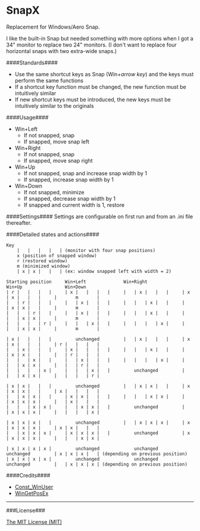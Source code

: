 SnapX
=====

Replacement for Windows/Aero Snap.

I like the built-in Snap but needed something with more options when I got a 34" monitor to replace two 24" monitors.  (I don't want to replace four horizontal snaps with two extra-wide snaps.)

####Standards####
*	Use the same shortcut keys as Snap (Win+_arrow key_) and the keys must perform the same functions
*	If a shortcut key function must be changed, the new function must be intuitively similar
*	If new shortcut keys must be introduced, the new keys must be intuitively similar to the originals

####Usage####
*	Win+Left
	*	If not snapped, snap
	*	If snapped, move snap left
*	Win+Right
	*	If not snapped, snap
	*	If snapped, move snap right
*	Win+Up
	*	If not snapped, snap and increase snap width by 1
	*	If snapped, increase snap width by 1
*	Win+Down
	*	If not snapped, minimize
	*	If snapped, decrease snap width by 1
	*	If snapped and current width is 1, restore

####Settings####
Settings are configurable on first run and from an .ini file thereafter.

####Detailed states and actions####
```
Key
	|   |   |   |   | (monitor with four snap positions)
	x (position of snapped window)
	r (restored window)
	m (minimized window)
	| x | x |   |   | (ex: window snapped left with width = 2)

Starting position     Win+Left              Win+Right             Win+Up                Win+Down
| r |   |   |   |     | x |   |   |   |     |   | x |   |   |     | x | x |   |   |     |       m       |
|   | r |   |   |     |   | x |   |   |     |   |   | x |   |     |   | x | x |   |     |       m       |
|   |   | r |   |     |   | x |   |   |     |   |   | x |   |     |   |   | x | x |     |       m       |
|   |   |   | r |     |   |   | x |   |     |   |   |   | x |     |   |   | x | x |     |       m       |

| x |   |   |   |         unchanged         |   | x |   |   |     | x | x |   |   |     | r |   |   |   |
|   | x |   |   |     | x |   |   |   |     |   |   | x |   |     |   | x | x |   |     |   | r |   |   |
|   |   | x |   |     |   | x |   |   |     |   |   |   | x |     |   |   | x | x |     |   |   | r |   |
|   |   |   | x |     |   |   | x |   |         unchanged         |   |   | x | x |     |   |   |   | r |

| x | x |   |   |         unchanged         |   | x | x |   |     | x | x | x |   |     | x |   |   |   |
|   | x | x |   |     | x | x |   |   |     |   |   | x | x |     |   | x | x | x |     |   | x |   |   |
|   |   | x | x |     |   | x | x |   |         unchanged         |   | x | x | x |     |   |   |   | x |

| x | x | x |   |         unchanged         |   | x | x | x |     | x | x | x | x |     | x | x |   |   |
|   | x | x | x |     | x | x | x |   |         unchanged         | x | x | x | x |     |   |   | x | x |

| x | x | x | x |         unchanged             unchanged             unchanged         | x | x | x |   | (depending on previous position)
| x | x | x | x |         unchanged             unchanged             unchanged         |   | x | x | x | (depending on previous position)
```

####Credits####

*	[Const_WinUser](https://github.com/hoppfrosch/AHK_Windy/blob/master/lib/Windy/Const_WinUser.ahk)
*	[WinGetPosEx](https://autohotkey.com/boards/viewtopic.php?t=3392)

--------------------------------------------------

###License###

[The MIT License (MIT)](LICENSE.txt)